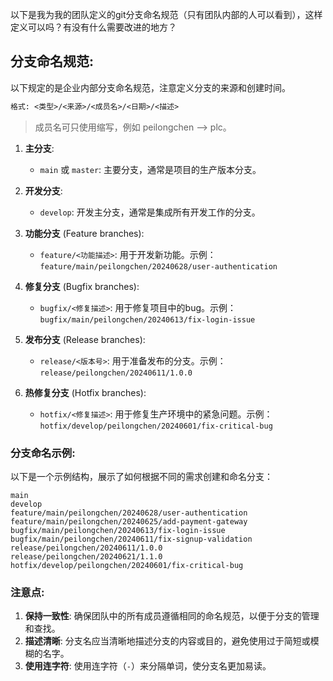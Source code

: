 以下是我为我的团队定义的git分支命名规范（只有团队内部的人可以看到），这样定义可以吗？有没有什么需要改进的地方？

## 分支命名规范:

以下规定的是企业内部分支命名规范，注意定义分支的来源和创建时间。<br>

```txt
格式: <类型>/<来源>/<成员名>/<日期>/<描述>
```

> 成员名可只使用缩写，例如 peilongchen --> plc。

1. **主分支**:
   - `main` 或 `master`: 主要分支，通常是项目的生产版本分支。

2. **开发分支**:
   - `develop`: 开发主分支，通常是集成所有开发工作的分支。

3. **功能分支** (Feature branches):
   - `feature/<功能描述>`: 用于开发新功能。示例：`feature/main/peilongchen/20240628/user-authentication`

4. **修复分支** (Bugfix branches):
   - `bugfix/<修复描述>`: 用于修复项目中的bug。示例：`bugfix/main/peilongchen/20240613/fix-login-issue`

5. **发布分支** (Release branches):
   - `release/<版本号>`: 用于准备发布的分支。示例：`release/peilongchen/20240611/1.0.0`

6. **热修复分支** (Hotfix branches):
   - `hotfix/<修复描述>`: 用于修复生产环境中的紧急问题。示例：`hotfix/develop/peilongchen/20240601/fix-critical-bug`

### 分支命名示例:

以下是一个示例结构，展示了如何根据不同的需求创建和命名分支：<br>

```log
main
develop
feature/main/peilongchen/20240628/user-authentication
feature/main/peilongchen/20240625/add-payment-gateway
bugfix/main/peilongchen/20240613/fix-login-issue
bugfix/main/peilongchen/20240611/fix-signup-validation
release/peilongchen/20240611/1.0.0
release/peilongchen/20240621/1.1.0
hotfix/develop/peilongchen/20240601/fix-critical-bug
```

### 注意点:

1. **保持一致性**: 确保团队中的所有成员遵循相同的命名规范，以便于分支的管理和查找。
2. **描述清晰**: 分支名应当清晰地描述分支的内容或目的，避免使用过于简短或模糊的名字。
3. **使用连字符**: 使用连字符（`-`）来分隔单词，使分支名更加易读。
